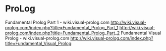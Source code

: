 # ProLog
Fundamental Prolog Part 1 - wiki.visual-prolog.com
http://wiki.visual-prolog.com/index.php?title=Fundamental_Prolog_Part_1
http://wiki.visual-prolog.com/index.php?title=Fundamental_Prolog_Part_2
Fundamental Visual Prolog - wiki.visual-prolog.com
http://wiki.visual-prolog.com/index.php?title=Fundamental_Visual_Prolog
